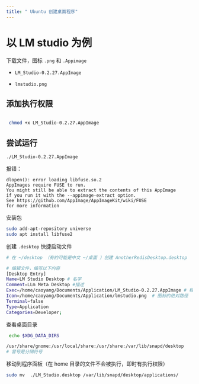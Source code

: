 ```yaml
---
title: " Ubuntu 创建桌面程序"
---
```

# 以 LM studio 为例

下载文件，图标 `.png` 和 `.Appimage`

- `LM_Studio-0.2.27.AppImage`  

- `lmstudio.png`

## 添加执行权限
```bash

 chmod +x LM_Studio-0.2.27.AppImage 
```

## 尝试运行

```absh
./LM_Studio-0.2.27.AppImage 
```

报错：

```
dlopen(): error loading libfuse.so.2
AppImages require FUSE to run. 
You might still be able to extract the contents of this AppImage 
if you run it with the --appimage-extract option. 
See https://github.com/AppImage/AppImageKit/wiki/FUSE 
for more information
```

安装包

```bash
sudo add-apt-repository universe
sudo apt install libfuse2
```

创建 `.desktop` 快捷启动文件

```bash
# 在 ~/desktop （有的可能是中文 ~/桌面 ）创建 AnotherRedisDesktop.desktop

# 编辑文件，编写以下内容
[Desktop Entry]
Name=LM Studio Desktop # 名字
Comment=LLm Meta Desktop #描述
Exec=/home/caoyang/Documents/Application/LM_Studio-0.2.27.AppImage # 程序的绝对路径
Icon=/home/caoyang/Documents/Application/lmstudio.png  # 图标的绝对路径
Terminal=false
Type=Application
Categories=Developer;
```


查看桌面目录

```bash
 echo $XDG_DATA_DIRS
```

```bash
/usr/share/gnome:/usr/local/share:/usr/share:/var/lib/snapd/desktop
# 冒号是分隔符号
```

移动到程序面板（在 home 目录的文件不会被执行，即时有执行权限）

```bash
sudo mv  ./LM_Studio.desktop /var/lib/snapd/desktop/applications/
```